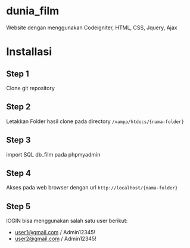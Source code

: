# dunia_film
Website dengan menggunakan Codeigniter, HTML, CSS, Jquery, Ajax

# Installasi

## Step 1
Clone git repository

## Step 2
Letakkan Folder hasil clone pada directory ```/xampp/htdocs/{nama-folder}```

## Step 3
import SQL db_film pada phpmyadmin

## Step 4
Akses pada web browser dengan url ```http://localhost/{nama-folder}```

## Step 5
lOGIN bisa menggunakan salah satu user berikut:
- user1@gmail.com / Admin12345!
- user2@gmail.com / Admin12345!

